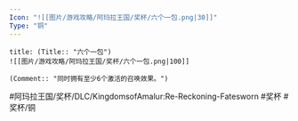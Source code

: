 ```yaml
---
Icon: "![[图片/游戏攻略/阿玛拉王国/奖杯/六个一包.png|30]]"
Type: "铜"
---
```

```ad-common-bronze-trophy
title: (Title:: "六个一包")
![[图片/游戏攻略/阿玛拉王国/奖杯/六个一包.png|100]]

(Comment:: "同时拥有至少6个激活的召唤效果。")
```

#阿玛拉王国/奖杯/DLC/KingdomsofAmalur:Re-Reckoning-Fatesworn #奖杯 #奖杯/铜
